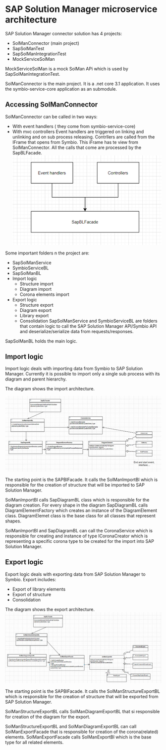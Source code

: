 # SAP Solution Manager microservice architecture

SAP Solution Manager connector solution has 4 projects:
 * SolManConnector (main project)
 * SapSolManTest
 * SapSolManIntegrationTest
 * MockServiceSolMan

MockServiceSolMan is a mock SolMan APi which is used by SapSolManIntegrationTest. 

SolManConnector is the main project. It is a .net core 3.1 application.
It uses the symbio-service-core application as an submodule.
## Accessing SolManConnector

SolManConnector can be called in two ways:
 * With event handlers ( they come from symbio-service-core)
 * With mvc controllers 
Event handlers are triggered on linking and unlinking and on sub process releasing.
Contrllers are called from the IFrame that opens from Symbio. This iFrame has te view from SolManConnector.
All the calls that come are processed by the SapBLFacade.
![Test](media/SolManConnectorEntrancePoint.png)

Some important folders n the project are:

 * SapSolManService
 * SymbioServiceBL
 * SapSolManBL
 * Import logic
	* Structure import
	* Diagram import
	* Corona elements import
 * Export logic
	* Structure export
	* Diagram export
	* Library export
	* Consolidation
SapSolManService and SymbioServiceBL are folders that contain logic to call the SAP Solution Manager API/Symbio API and deserialize/serialize data from requests/responses.

SapSolManBL holds the main logic.

## Import logic
Import logic deals with importing data from Symbio to SAP Solution Manager.
Currently it is possible to import only a single sub process with its diagram and parent hierarchy.

The diagram shows the import architecture.

![Test](media/SolManImportArchitecture.png)

The starting point is the SAPBlFacade. It calls the SolManImportBl which is responsible for the creation of structure that will be imported to SAP Solution Manager.

SolManImportBl  calls SapDiagramBL class which is responsible for the diagram creation.
For every shape in the diagram SapDiagramBL calls DiagramElementFactory which creates an instance of the DiagramElement class. 
DiagramElemet class is the base class for all classes that represent shapes.

SolManImportBl  and SapDiagramBL can call the CoronaService which is responsible for creating and instance of type ICoronaCreator which is representing a specific corona type to be created for the import into SAP Solution Manager.

## Export logic

Export logic deals with exporting data from SAP Solution Manager to Symbio.
Export includes:
 * Export of library elements
 * Export of structure
 * Consolidation

The diagram shows the export architecture.
![Test](media/SolManExportArchitecture.png)

The starting point is the SAPBlFacade. It calls the SolManStructureExportBL which is responsible for the creation of structure that will be exported from SAP Solution Manager.

SolManStructureExportBL calls SolManDiagramExportBL that si responsible for creation of the diagram for the export. 

SolManStructureExportBL and  SolManDiagramExportBL can call SolManExportFacade that is responsible for creation of the corona(related) elements.
SolManExportFacade  calls SolManExportBl which is the base type for all related elements.
